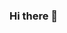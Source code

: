 ### Hi there 👋

<!--
**cyber5w/cyber5w** is a ✨ _special_ ✨ repository because its `README.md` (this file) appears on your GitHub profile.

Here are some ideas to get you started:
<a rel="me" href="https://infosec.exchange/@cyber5w">Mastodon</a>
